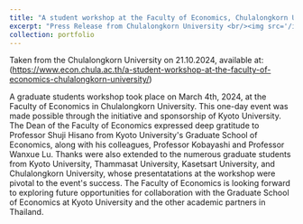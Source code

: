 ```yaml
---
title: "A student workshop at the Faculty of Economics, Chulalongkorn University"
excerpt: "Press Release from Chulalongkorn University <br/><img src='/images/chula1.png'>"
collection: portfolio
---
```


Taken from the Chulalongkorn University on 21.10.2024, available at: (https://www.econ.chula.ac.th/a-student-workshop-at-the-faculty-of-economics-chulalongkorn-university/)

A graduate students workshop took place on March 4th, 2024, at the Faculty of Economics in Chulalongkorn University. This one-day event was made possible through the initiative and sponsorship of Kyoto University. The Dean of the Faculty of Economics expressed deep gratitude to Professor Shuji Hisano from Kyoto University's Graduate School of Economics, along with his colleagues, Professor Kobayashi and Professor Wanxue Lu. Thanks were also extended to the numerous graduate students from Kyoto University, Thammasat University, Kasetsart University, and Chulalongkorn University, whose presentatations at the workshop were pivotal to the event's success. The Faculty of Economics is looking forward to exploring future opportunities for collaboration with the Graduate School of Economics at Kyoto University and the other academic partners in Thailand.
